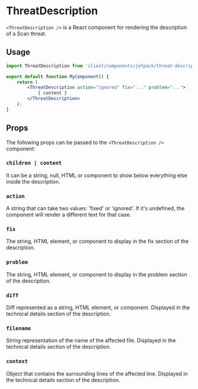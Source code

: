 # ThreatDescription

`<ThreatDescription />` is a React component for rendering the description of a Scan threat.

## Usage

```jsx
import ThreatDescription from 'client/components/jetpack/threat-description';

export default function MyComponent() {
	return (
		<ThreatDescription action="ignored" fix="..." problem="...">
			{ content }
		</ThreatDescription>
	);
}
```

## Props

The following props can be passed to the `<ThreatDescription />` component:

### `children | content`

It can be a string, null, HTML or component to show below everything else inside the description.

### `action`

A string that can take two values: 'fixed' or 'ignored'. If it's undefined, the component will render a different text for that case.

### `fix`

The string, HTML element, or component to display in the fix section of the description.

### `problem`

The string, HTML element, or component to display in the problem section of the description.

### `diff`

Diff represented as a string, HTML element, or component. Displayed in the technical details section of the description.

### `filename`

String representation of the name of the affected file. Displayed in the technical details section of the description.

### `context`

Object that contains the surrounding lines of the affected line. Displayed in the technical details section of the description.
